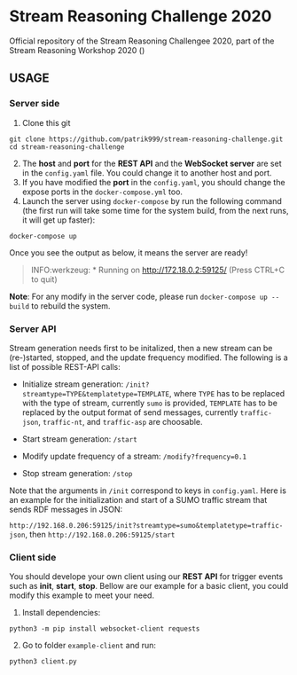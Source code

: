 # Stream Reasoning Challenge 2020

Official repository of the Stream Reasoning Challengee 2020,
part of the Stream Reasoning Workshop 2020 ()

## USAGE

### Server side

1. Clone this git

```
git clone https://github.com/patrik999/stream-reasoning-challenge.git
cd stream-reasoning-challenge
```

2. The **host** and **port** for the **REST API** and the **WebSocket server** are set in the `config.yaml` file. You could change it to another host and port.
3. If you have modified the **port** in the `config.yaml`, you should change the expose ports in the `docker-compose.yml` too.
4. Launch the server using `docker-compose` by run the following command (the first run will take some time for the system build, from the next runs, it will get up faster):

```
docker-compose up
```

Once you see the output as below, it means the server are ready!

> INFO:werkzeug: \* Running on http://172.18.0.2:59125/ (Press CTRL+C to quit)

**Note**: For any modify in the server code, please run `docker-compose up --build` to rebuild the system.

### Server API

Stream generation needs first to be initalized, then a new stream can be (re-)started, stopped, and the update frequency modified.
The following is a list of possible REST-API calls:

- Initialize stream generation: `/init?streamtype=TYPE&templatetype=TEMPLATE`,
where `TYPE` has to be replaced with the type of stream, currently `sumo` is provided, `TEMPLATE`
has to be replaced by the output format of send messages, currently `traffic-json`, `traffic-nt`,
and `traffic-asp` are choosable.

- Start stream generation: `/start`

- Modify update frequency of a stream: `/modify?frequency=0.1`

- Stop stream generation: `/stop`

Note that the arguments in  `/init` correspond to keys in `config.yaml`.
Here is an example for the initialization and start of a SUMO traffic stream that sends RDF messages in JSON:

`http://192.168.0.206:59125/init?streamtype=sumo&templatetype=traffic-json`, then
`http://192.168.0.206:59125/start`


### Client side

You should develope your own client using our **REST API** for trigger events such as **init**, **start**, **stop**. Bellow are our example for a basic client, you could modify this example to meet your need.

1. Install dependencies:

```
python3 -m pip install websocket-client requests
```

2. Go to folder `example-client` and run:

```
python3 client.py
```
